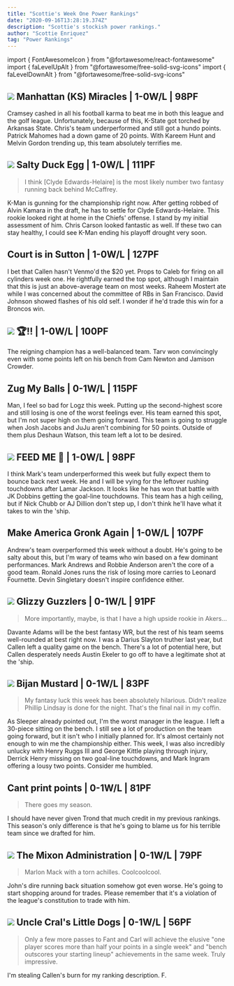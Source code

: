 ```yaml
---
title: "Scottie's Week One Power Rankings"
date: "2020-09-16T13:28:19.374Z"
description: "Scottie's stockish power rankings."
author: "Scottie Enriquez"
tag: "Power Rankings"
---
```


import { FontAwesomeIcon } from "@fortawesome/react-fontawesome"
import { faLevelUpAlt } from "@fortawesome/free-solid-svg-icons"
import { faLevelDownAlt } from "@fortawesome/free-solid-svg-icons"


## <FontAwesomeIcon className="levelUp" icon={faLevelUpAlt} /> <img src="https://dxyip34awyjyf.cloudfront.net/83296c4221970b26ea4d019a7581d032-one-scottie" class="sleeper-avatar"/> Manhattan (KS) Miracles | 1-0W/L | 98PF

Cramsey cashed in all his football karma to beat me in both this league and the golf league. Unfortunately, because of this, K-State got torched by Arkansas State. Chris's team underperformed and still got a hundo points. Patrick Mahomes had a down game of 20 points. With Kareem Hunt and Melvin Gordon trending up, this team absolutely terrifies me.

## <FontAwesomeIcon className="levelUp" icon={faLevelUpAlt} /> <img src="https://dxyip34awyjyf.cloudfront.net/789fc45ef5e559607eb1259cb67dd520-one-scottie" class="sleeper-avatar"/> Salty Duck Egg | 1-0W/L | 111PF

> I think [Clyde Edwards-Helaire] is the most likely number two fantasy running back behind McCaffrey.

K-Man is gunning for the championship right now. After getting robbed of Alvin Kamara in the draft, he has to settle for Clyde Edwards-Helaire. This rookie looked right at home in the Chiefs' offense. I stand by my initial assessment of him. Chris Carson looked fantastic as well. If these two can stay healthy, I could see K-Man ending his playoff drought very soon.

## <FontAwesomeIcon className="levelDown" icon={faLevelDownAlt} />  Court is in Sutton | 1-0W/L | 127PF

I bet that Callen hasn't Venmo'd the $20 yet. Props to Caleb for firing on all cylinders week one. He rightfully earned the top spot, although I maintain that this is just an above-average team on most weeks. Raheem Mostert ate while I was concerned about the committee of RBs in San Francisco. David Johnson showed flashes of his old self. I wonder if he'd trade this win for a Broncos win.

## <FontAwesomeIcon className="levelUp" icon={faLevelUpAlt} /> <img src="https://dxyip34awyjyf.cloudfront.net/74fa749fa8b47609e14d12a902511733-one-scottie" class="sleeper-avatar"/> 🏆‼️ | 1-0W/L | 100PF

The reigning champion has a well-balanced team. Tarv won convincingly even with some points left on his bench from Cam Newton and Jamison Crowder.

## <FontAwesomeIcon className="levelDown" icon={faLevelDownAlt} />  Zug My Balls | 0-1W/L | 115PF

Man, I feel so bad for Logz this week. Putting up the second-highest score and still losing is one of the worst feelings ever. His team earned this spot, but I'm not super high on them going forward. This team is going to struggle when Josh Jacobs and JuJu aren't combining for 50 points. Outside of them plus Deshaun Watson, this team left a lot to be desired.

## <FontAwesomeIcon className="levelUp" icon={faLevelUpAlt} /> <img src="https://dxyip34awyjyf.cloudfront.net/1bac27b3e88d08f050e32b48195acf46-one-scottie" class="sleeper-avatar"/> FEED ME 🥄 | 1-0W/L | 98PF

I think Mark's team underperformed this week but fully expect them to bounce back next week. He and I will be vying for the leftover rushing touchdowns after Lamar Jackson. It looks like he has won that battle with JK Dobbins getting the goal-line touchdowns. This team has a  high ceiling, but if Nick Chubb or AJ Dillion don't step up, I don't think he'll have what it takes to win the 'ship.

## <FontAwesomeIcon className="levelDown" icon={faLevelDownAlt} />  Make America Gronk Again | 1-0W/L | 107PF

Andrew's team overperformed this week without a doubt. He's going to be salty about this, but I'm wary of teams who win based on a few dominant performances. Mark Andrews and Robbie Anderson aren't the core of a good team. Ronald Jones runs the risk of losing more carries to Leonard Fournette. Devin Singletary doesn't inspire confidence either.


## <FontAwesomeIcon className="levelUp" icon={faLevelUpAlt} /> <img src="https://dxyip34awyjyf.cloudfront.net/405213591fe488220f2f4f79d9cc28eb-one-scottie" class="sleeper-avatar"/> Glizzy Guzzlers | 0-1W/L | 91PF

> More importantly, maybe, is that I have a high upside rookie in Akers...

Davante Adams will be the best fantasy WR, but the rest of his team seems well-rounded at best right now. I was a Darius Slayton truther last year, but Callen left a quality game on the bench. There's a lot of potential here, but Callen desperately needs Austin Ekeler to go off to have a legitimate shot at the 'ship.

## <FontAwesomeIcon className="levelUp" icon={faLevelUpAlt} /> <img src="https://dxyip34awyjyf.cloudfront.net/49b1d67d6b1562f8ef7d03645a046694-one-scottie" class="sleeper-avatar"/> Bijan Mustard | 0-1W/L | 83PF

> My fantasy luck this week has been absolutely hilarious. Didn't realize Phillip Lindsay is done for the night. That's the final nail in my coffin.

As Sleeper already pointed out, I'm the worst manager in the league. I left a 30-piece sitting on the bench. I still see a lot of production on the team going forward, but it isn't who I initially planned for. It's almost certainly not enough to win me the championship either. This week, I was also incredibly unlucky with Henry Ruggs III and George Kittle playing through injury, Derrick Henry missing on two goal-line touchdowns, and Mark Ingram offering a lousy two points. Consider me humbled.

## <FontAwesomeIcon className="levelDown" icon={faLevelDownAlt} /> Cant print points | 0-1W/L | 81PF

> There goes my season.

I should have never given Trond that much credit in my previous rankings. This season's only difference is that he's going to blame us for his terrible team since we drafted for him.

## <FontAwesomeIcon className="levelDown" icon={faLevelDownAlt} /> <img src="https://dxyip34awyjyf.cloudfront.net/94702f21e95d3aa14c8d671585ae6c58-one-scottie" class="sleeper-avatar"/> The Mixon Administration | 0-1W/L | 79PF

> Marlon Mack with a torn achilles. Coolcoolcool.

John's dire running back situation somehow got even worse. He's going to start shopping around for trades. Please remember that it's a violation of the league's constitution to trade with him.

## <FontAwesomeIcon className="levelDown" icon={faLevelDownAlt} /> <img src="https://dxyip34awyjyf.cloudfront.net/400266e997f2d0857da2c8f2b939fda4-one-scottie" class="sleeper-avatar"/> Uncle Cral's Little Dogs | 0-1W/L | 56PF

> Only a few more passes to Fant and Carl will achieve the elusive "one player scores more than half your points in a single week" and "bench outscores your starting lineup" achievements in the same week. Truly impressive.

I'm stealing Callen's burn for my ranking description. F.

